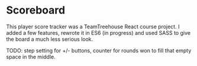# Scoreboard

This player score tracker was a TeamTreehouse React course project. I added a few features, rewrote it in ES6 (in progress) and used SASS to give the board a much less serious look.

TODO: step setting for +/- buttons, counter for rounds won to fill that empty space in the middle. 
